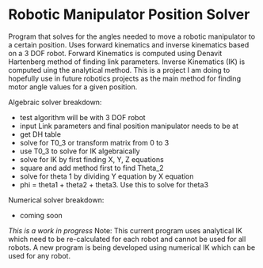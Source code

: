 # Robotic Manipulator Position Solver
Program that solves for the angles needed to move a robotic manipulator to a certain position. Uses forward kinematics and inverse kinematics based on a 3 DOF robot. Forward Kinematics is computed using Denavit Hartenberg method of finding link parameters. Inverse Kinematics (IK) is computed uing the analytical method. This is a project I am doing to hopefully use in future robotics projects as the main method for finding motor angle values for a given position.

Algebraic solver breakdown:
- test algorithm will be with 3 DOF robot
- input Link parameters and final position manipulator needs to be at
- get DH table
- solve for T0_3 or transform matrix from 0 to 3
- use T0_3 to solve for IK algebraically
- solve for IK by first finding X, Y, Z equations
- square and add method first to find Theta_2
- solve for theta 1 by dividing Y equation by X equation
- phi = theta1 + theta2 + theta3. Use this to solve for theta3

Numerical solver breakdown:
- coming soon

*This is a work in progress*
Note: This current program uses analytical IK which need to be re-calculated for each robot and cannot be used for all robots. A new program is being developed using numerical IK which can be used for any robot.

